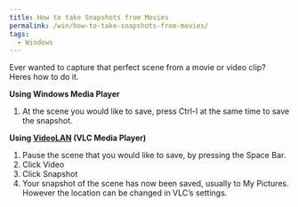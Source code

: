 ```yaml
---
title: How to take Snapshots from Movies
permalink: /win/how-to-take-snapshots-from-movies/
tags:
  - Windows
---
```

Ever wanted to capture that perfect scene from a movie or video clip? Heres how to do it.

**Using Windows Media Player**

  1. At the scene you would like to save, press Ctrl-I at the same time to save the snapshot.

**Using <a href="http://www.videolan.org/vlc/" target="_blank">VideoLAN</a> (VLC Media Player)**

  1. Pause the scene that you would like to save, by pressing the Space Bar.
  2. Click Video
  3. Click Snapshot
  4. Your snapshot of the scene has now been saved, usually to My Pictures. However the location can be changed in VLC&#8217;s settings.

